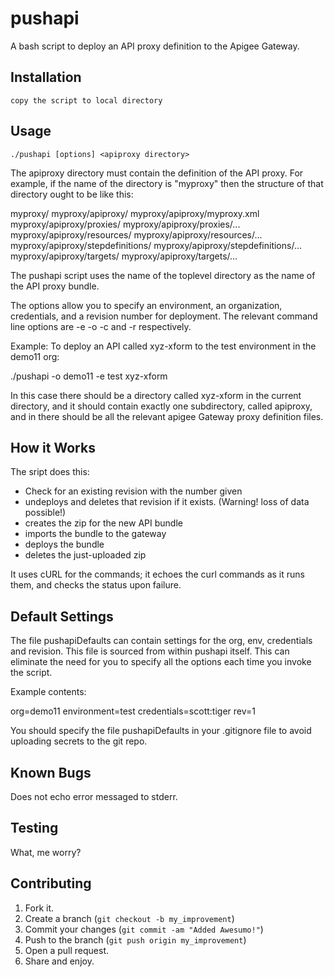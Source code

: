 pushapi
=======

A bash script to deploy an API proxy definition to the Apigee
Gateway.


Installation
-----------

    copy the script to local directory


Usage
-----

    ./pushapi [options] <apiproxy directory>


The apiproxy directory must contain the definition of the API proxy. For
example, if the name of the directory is "myproxy" then the structure of
that directory ought to be like this:

  myproxy/
  myproxy/apiproxy/
  myproxy/apiproxy/myproxy.xml
  myproxy/apiproxy/proxies/
  myproxy/apiproxy/proxies/...
  myproxy/apiproxy/resources/
  myproxy/apiproxy/resources/...
  myproxy/apiproxy/stepdefinitions/
  myproxy/apiproxy/stepdefinitions/...
  myproxy/apiproxy/targets/
  myproxy/apiproxy/targets/...

The pushapi script uses the name of the toplevel directory as the
name of the API proxy bundle.

The options allow you to specify an environment, an organization,
credentials, and a revision number for deployment. The relevant command line
options are -e -o -c and -r respectively.

Example: To deploy an API called xyz-xform to the test environment in the demo11 org:

   ./pushapi  -o demo11 -e test xyz-xform

In this case there should be a directory called xyz-xform in the
current directory, and it should contain exactly one
subdirectory, called apiproxy, and in there should be all the
relevant apigee Gateway proxy definition files.


How it Works
------------

The sript does this:

 - Check for an existing revision with the number given
 - undeploys and deletes that revision if it exists. (Warning! loss of data possible!)
 - creates the zip for the new API bundle
 - imports the bundle to the gateway
 - deploys the bundle
 - deletes the just-uploaded zip

It uses cURL for the commands; it echoes the curl commands as it runs them, and checks the status upon failure.


Default Settings
----------------

The file pushapiDefaults can contain settings for the org, env,
credentials and revision. This file is sourced from within
pushapi itself. This can eliminate the need for you to specify
all the options each time you invoke the script.

Example contents:

   org=demo11
   environment=test
   credentials=scott:tiger
   rev=1


You should specify the file pushapiDefaults in your .gitignore file to
avoid uploading secrets to the git repo.



Known Bugs
----------

Does not echo error messaged to stderr.


Testing
-------

What, me worry?


Contributing
------------

1. Fork it.
2. Create a branch (`git checkout -b my_improvement`)
3. Commit your changes (`git commit -am "Added Awesumo!"`)
4. Push to the branch (`git push origin my_improvement`)
5. Open a pull request.
6. Share and enjoy.
